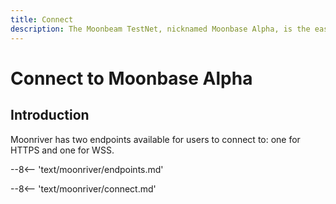 ```yaml
---
title: Connect
description: The Moonbeam TestNet, nicknamed Moonbase Alpha, is the easiest way to get started with a Polkadot environment. Follow this tutorial to connect to the TestNet.
---
```


# Connect to Moonbase Alpha

## Introduction

Moonriver has two endpoints available for users to connect to: one for HTTPS and one for WSS.

--8<-- 'text/moonriver/endpoints.md'

--8<-- 'text/moonriver/connect.md'

